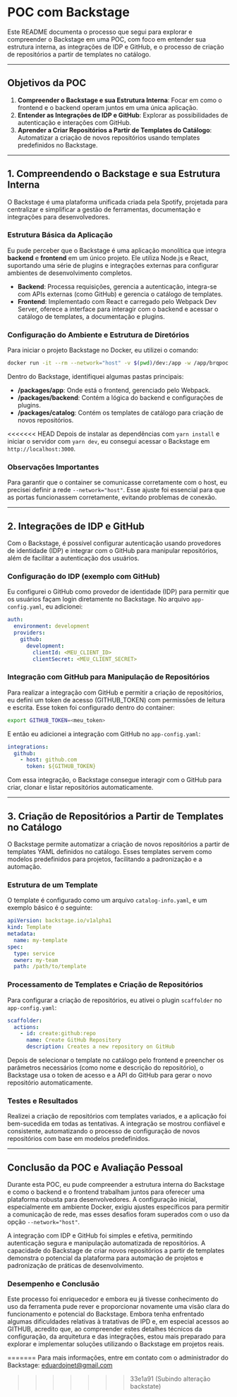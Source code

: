 
# POC com Backstage

Este README documenta o processo que segui para explorar e compreender o Backstage em uma POC, com foco em entender sua estrutura interna, as integrações de IDP e GitHub, e o processo de criação de repositórios a partir de templates no catálogo.

---

## Objetivos da POC

1. **Compreender o Backstage e sua Estrutura Interna**: Focar em como o frontend e o backend operam juntos em uma única aplicação.
2. **Entender as Integrações de IDP e GitHub**: Explorar as possibilidades de autenticação e interações com GitHub.
3. **Aprender a Criar Repositórios a Partir de Templates do Catálogo**: Automatizar a criação de novos repositórios usando templates predefinidos no Backstage.

---

## 1. Compreendendo o Backstage e sua Estrutura Interna

O Backstage é uma plataforma unificada criada pela Spotify, projetada para centralizar e simplificar a gestão de ferramentas, documentação e integrações para desenvolvedores.

### Estrutura Básica da Aplicação

Eu pude perceber que o Backstage é uma aplicação monolítica que integra **backend** e **frontend** em um único projeto. Ele utiliza Node.js e React, suportando uma série de plugins e integrações externas para configurar ambientes de desenvolvimento completos.

- **Backend**: Processa requisições, gerencia a autenticação, integra-se com APIs externas (como GitHub) e gerencia o catálogo de templates.
- **Frontend**: Implementado com React e carregado pelo Webpack Dev Server, oferece a interface para interagir com o backend e acessar o catálogo de templates, a documentação e plugins.

### Configuração do Ambiente e Estrutura de Diretórios

Para iniciar o projeto Backstage no Docker, eu utilizei o comando:

```bash
docker run -it --rm --network="host" -v $(pwd)/dev:/app -w /app/brqpoc -e GITHUB_TOKEN=<meu_token> node:18 bash
```

Dentro do Backstage, identifiquei algumas pastas principais:

- **/packages/app**: Onde está o frontend, gerenciado pelo Webpack.
- **/packages/backend**: Contém a lógica do backend e configurações de plugins.
- **/packages/catalog**: Contém os templates de catálogo para criação de novos repositórios.

<<<<<<< HEAD
Depois de instalar as dependências com `yarn install` e iniciar o servidor com `yarn dev`, eu consegui acessar o Backstage em `http://localhost:3000`.

### Observações Importantes

Para garantir que o container se comunicasse corretamente com o host, eu precisei definir a rede `--network="host"`. Esse ajuste foi essencial para que as portas funcionassem corretamente, evitando problemas de conexão.

---

## 2. Integrações de IDP e GitHub

Com o Backstage, é possível configurar autenticação usando provedores de identidade (IDP) e integrar com o GitHub para manipular repositórios, além de facilitar a autenticação dos usuários.

### Configuração do IDP (exemplo com GitHub)

Eu configurei o GitHub como provedor de identidade (IDP) para permitir que os usuários façam login diretamente no Backstage. No arquivo `app-config.yaml`, eu adicionei:

```yaml
auth:
  environment: development
  providers:
    github:
      development:
        clientId: <MEU_CLIENT_ID>
        clientSecret: <MEU_CLIENT_SECRET>
```

### Integração com GitHub para Manipulação de Repositórios

Para realizar a integração com GitHub e permitir a criação de repositórios, eu defini um token de acesso (GITHUB_TOKEN) com permissões de leitura e escrita. Esse token foi configurado dentro do container:

```bash
export GITHUB_TOKEN=<meu_token>
```

E então eu adicionei a integração com GitHub no `app-config.yaml`:

```yaml
integrations:
  github:
    - host: github.com
      token: ${GITHUB_TOKEN}
```

Com essa integração, o Backstage consegue interagir com o GitHub para criar, clonar e listar repositórios automaticamente.

---

## 3. Criação de Repositórios a Partir de Templates no Catálogo

O Backstage permite automatizar a criação de novos repositórios a partir de templates YAML definidos no catálogo. Esses templates servem como modelos predefinidos para projetos, facilitando a padronização e a automação.

### Estrutura de um Template

O template é configurado como um arquivo `catalog-info.yaml`, e um exemplo básico é o seguinte:

```yaml
apiVersion: backstage.io/v1alpha1
kind: Template
metadata:
  name: my-template
spec:
  type: service
  owner: my-team
  path: /path/to/template
```

### Processamento de Templates e Criação de Repositórios

Para configurar a criação de repositórios, eu ativei o plugin `scaffolder` no `app-config.yaml`:

```yaml
scaffolder:
  actions:
    - id: create:github:repo
      name: Create GitHub Repository
      description: Creates a new repository on GitHub
```

Depois de selecionar o template no catálogo pelo frontend e preencher os parâmetros necessários (como nome e descrição do repositório), o Backstage usa o token de acesso e a API do GitHub para gerar o novo repositório automaticamente.

### Testes e Resultados

Realizei a criação de repositórios com templates variados, e a aplicação foi bem-sucedida em todas as tentativas. A integração se mostrou confiável e consistente, automatizando o processo de configuração de novos repositórios com base em modelos predefinidos.

---

## Conclusão da POC e Avaliação Pessoal

Durante esta POC, eu pude compreender a estrutura interna do Backstage e como o backend e o frontend trabalham juntos para oferecer uma plataforma robusta para desenvolvedores. A configuração inicial, especialmente em ambiente Docker, exigiu ajustes específicos para permitir a comunicação de rede, mas esses desafios foram superados com o uso da opção `--network="host"`.

A integração com IDP e GitHub foi simples e efetiva, permitindo autenticação segura e manipulação automatizada de repositórios. A capacidade do Backstage de criar novos repositórios a partir de templates demonstra o potencial da plataforma para automação de projetos e padronização de práticas de desenvolvimento.

### Desempenho e Conclusão

Este processo foi enriquecedor e embora eu já tivesse conhecimento do uso da ferramenta pude rever e proporcionar novamente uma visão clara do funcionamento e potencial do Backstage. 
Embora tenha enfrentado algumas dificuldades relativas à tratativas de IPD e, em especial acessos ao GITHUB, acredito que, ao compreender estes detalhes técnicos da configuração, da arquitetura e das integrações, estou mais preparado para explorar e implementar soluções utilizando o Backstage em projetos reais.

=======
Para mais informações, entre em contato com o administrador do Backstage: eduardojnet@gmail.com

>>>>>>> 33e1a91 (Subindo alteração backstate)
